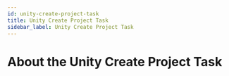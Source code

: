```yaml
---
id: unity-create-project-task
title: Unity Create Project Task
sidebar_label: Unity Create Project Task
---
```


# About the Unity Create Project Task